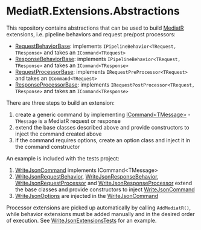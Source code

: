 # MediatR.Extensions.Abstractions

This repository contains abstractions that can be used to build [MediatR](https://github.com/jbogard/MediatR) extensions, i.e. pipeline behaviors and request pre/post processors:

- [RequestBehaviorBase][1]: implements `IPipelineBehavior<TRequest, TResponse>` and takes an `ICommand<TRequest>`
- [ResponseBehaviorBase][2]: implements `IPipelineBehavior<TRequest, TResponse>` and takes an `ICommand<TResponse>`
- [RequestProcessorBase][3]: implements `IRequestPreProcessor<TRequest>` and takes an `ICommand<TRequest>`
- [ResponseProcessorBase][4]: implements `IRequestPostProcessor<TRequest, TResponse>` and takes an `ICommand<TResponse>`

There are three steps to build an extension:
1. create a generic command by implementing [ICommand&lt;TMessage&gt;][0] - `TMessage` is a MediatR request or response
2. extend the base classes described above and provide constructors to inject the command created above
3. if the command requires options, create an option class and inject it in the command constructor

An example is included with the tests project:
1. [WriteJsonCommand][5] implements ICommand&lt;TMessage&gt;
2. [WriteJsonRequestBehavior][6], [WriteJsonResponseBehavior][7], [WriteJsonRequestProcessor][8] and [WriteJsonResponseProcessor][9] extend the base classes and provide constructors to inject [WriteJsonCommand][5]
3. [WriteJsonOptions][10] are injected in the [WriteJsonCommand][5]

Processor extensions are picked up automatically by calling `AddMediatR()`, while behavior extensions must be added manually and in the desired order of execution. See [WriteJsonExtensionsTests][11] for an example.

 [0]: ./MediatR.Extensions.Abstractions/ICommand.cs
 [1]: ./MediatR.Extensions.Abstractions/RequestBehaviorBase.cs
 [2]: ./MediatR.Extensions.Abstractions/ResponseBehaviorBase.cs
 [3]: ./MediatR.Extensions.Abstractions/RequestProcessorBase.cs
 [4]: ./MediatR.Extensions.Abstractions/ResponseProcessorBase.cs
 [5]: ./MediatR.Extensions.Abstractions.Tests/Example/WriteJsonCommand.cs
 [6]: ./MediatR.Extensions.Abstractions.Tests/Example/WriteJsonRequestBehavior.cs
 [7]: ./MediatR.Extensions.Abstractions.Tests/Example/WriteJsonResponseBehavior.cs
 [8]: ./MediatR.Extensions.Abstractions.Tests/Example/WriteJsonRequestProcessor.cs
 [9]: ./MediatR.Extensions.Abstractions.Tests/Example/WriteJsonResponseProcessor.cs
[10]: ./MediatR.Extensions.Abstractions.Tests/Example/WriteJsonOptions.cs
[11]: ./MediatR.Extensions.Abstractions.Tests/Example/WriteJsonExtensionsTests.cs

